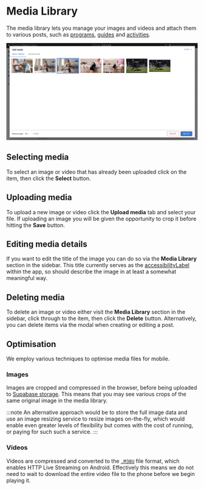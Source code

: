 # Media Library

The media library lets you manage your images and videos and attach them to
various posts, such as [programs](./programs.md), [guides](./guides.md) and
[activities](./activities).

![Media library](../static/img/media-library.png)

## Selecting media

To select an image or video that has already been uploaded click on the item,
then click the **Select** button.

## Uploading media

To upload a new image or video click the **Upload media** tab and select your
file. If uploading an image you will be given the opportunity to crop it before
hitting the **Save** button.

## Editing media details

If you want to edit the title of the image you can do so via the **Media Library**
section in the sidebar. This title currently serves as the
[accessibilityLabel](https://developer.apple.com/documentation/objectivec/nsobject/1615181-accessibilitylabel)
within the app, so should describe the image in at least a somewhat meaningful way.

## Deleting media

To delete an image or video either visit the **Media Library** section in the
sidebar, click through to the item, then click the **Delete** button. Alternatively,
you can delete items via the modal when creating or editing a post.

## Optimisation

We employ various techniques to optimise media files for mobile.

### Images

Images are cropped and compressed in the browser, before being uploaded to
[Supabase storage](https://supabase.com/docs/guides/storage). This means that
you may see various crops of the same original image in the media library.

:::note
An alternative approach would be to store the full image data and use an
image resizing service to resize images on-the-fly, which would enable even
greater levels of flexibility but comes with the cost of running, or paying for
such such a service.
:::

### Videos

Videos are compressed and converted to the [`.M38U`](https://en.wikipedia.org/wiki/M3U) file
format, which enables HTTP Live Streaming on Android. Effectively this means we do not need
to wait to download the entire video file to the phone before we begin playing
it.
